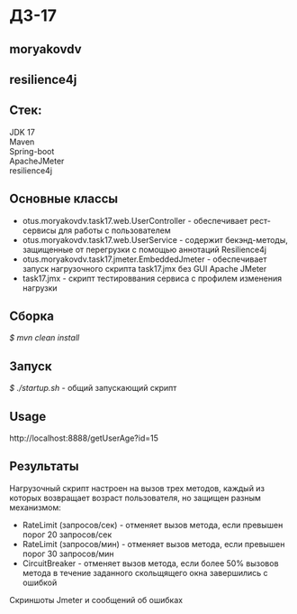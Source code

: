 # ДЗ-17
## moryakovdv

## resilience4j

## Стек:
JDK 17  
Maven  
Spring-boot  
ApacheJMeter  
resilience4j  

## Основные классы
- otus.moryakovdv.task17.web.UserController - обеспечивает рест-сервисы для работы с пользователем  
- otus.moryakovdv.task17.web.UserService - содержит бекэнд-методы, защищенные от перегрузки с помощью аннотаций Resilience4j
- otus.moryakovdv.task17.jmeter.EmbeddedJmeter - обеспечивает запуск нагрузочного скрипта task17.jmx без GUI Apache JMeter   
- task17.jmx - скрипт тестироввания сервиса с профилем изменения нагрузки  

## Сборка
*$ mvn clean install*

## Запуск

*$ ./startup.sh* - общий запускающий скрипт  

## Usage

http://localhost:8888/getUserAge?id=15

## Результаты 

Нагрузочный скрипт настроен на вызов трех методов, каждый из которых возвращает возраст пользователя, но защищен разным механизмом:
 - RateLimit (запросов/сек) - отменяет вызов метода, если превышен порог 20 запросов/сек  
 - RateLimit (запросов/мин) - отменяет вызов метода, если превышен порог 30 запросов/мин  
 - CircuitBreaker - отменяет вызов метода, если более 50% вызовов метода в течение заданного скольщящего окна завершились с ошибкой  

Скриншоты Jmeter и сообщений об ошибках









